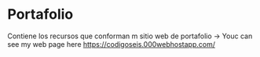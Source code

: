 # Portafolio
Contiene los recursos que conforman m sitio web de portafolio -> Youc can see my web page here https://codigoseis.000webhostapp.com/
